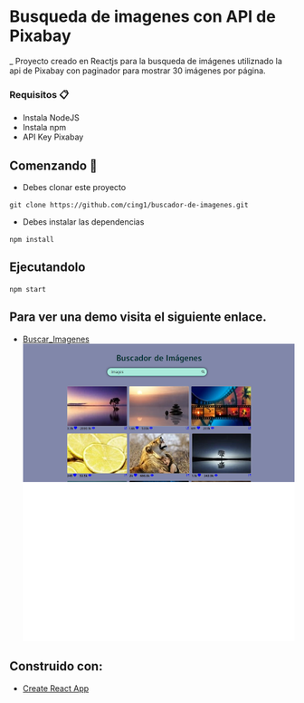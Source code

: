 # Busqueda de imagenes con API de Pixabay
_ Proyecto creado en Reactjs para la busqueda de imágenes utiliznado la api de Pixabay con paginador para mostrar 30 imágenes por página.

### Requisitos 📋
* Instala NodeJS
* Instala npm
* API Key Pixabay

## Comenzando 🚀
* Debes clonar este proyecto
```
git clone https://github.com/cing1/buscador-de-imagenes.git
```
* Debes instalar las dependencias
```
npm install
```
## Ejecutandolo
```
npm start
```
## Para ver una demo visita el siguiente enlace.
* [Buscar_Imagenes](https://buscador-de-imagenes-cing.vercel.app/)
![alt text](https://github.com/cing1/buscador-de-imagenes/blob/master/public/captura.png?raw=true)


## Construido con:
* [Create React App](https://create-react-app.dev/)

